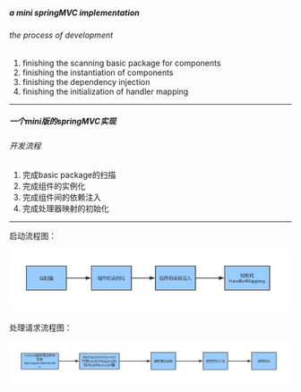 ##### a mini springMVC implementation
###### the process of development
1. finishing the scanning basic package for components
2. finishing the instantiation of components
3. finishing the dependency injection
4. finishing the initialization of handler mapping
---
##### 一个mini版的springMVC实现
###### 开发流程
1. 完成basic package的扫描
2. 完成组件的实例化
3. 完成组件间的依赖注入
4. 完成处理器映射的初始化
---
启动流程图：

![startup](assets\启动流程.png)

处理请求流程图：

![process request](assets\处理请求流程.png)
